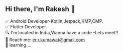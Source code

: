 ## Hi there, I'm Rakesh 👋

✅ Android Developer-Kotlin,Jetpack,KMP,CMP.<br/>
✅ Flutter Developer.<br/>
🔍 I'm located in India,Wanna have a code -Lets meet!!<br/>
💬 Reach me: er.r.kumawat@gmail.com<br/>
🌱 learning....
